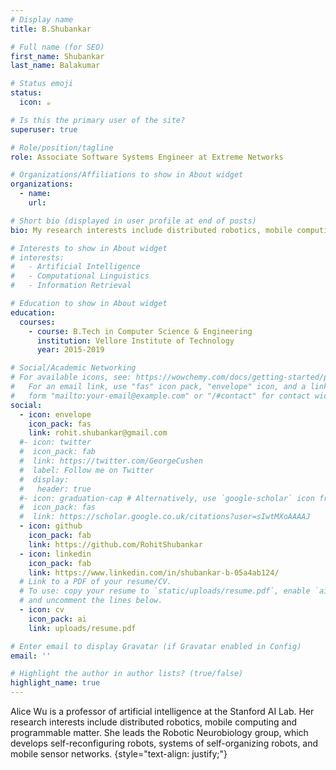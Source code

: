 ```yaml
---
# Display name
title: B.Shubankar

# Full name (for SEO)
first_name: Shubankar 
last_name: Balakumar

# Status emoji
status:
  icon: ☕️

# Is this the primary user of the site?
superuser: true

# Role/position/tagline
role: Associate Software Systems Engineer at Extreme Networks

# Organizations/Affiliations to show in About widget
organizations:
  - name: 
    url: 

# Short bio (displayed in user profile at end of posts)
bio: My research interests include distributed robotics, mobile computing and programmable matter.

# Interests to show in About widget
# interests:
#   - Artificial Intelligence
#   - Computational Linguistics
#   - Information Retrieval

# Education to show in About widget
education:
  courses:
    - course: B.Tech in Computer Science & Engineering
      institution: Vellore Institute of Technology
      year: 2015-2019

# Social/Academic Networking
# For available icons, see: https://wowchemy.com/docs/getting-started/page-builder/#icons
#   For an email link, use "fas" icon pack, "envelope" icon, and a link in the
#   form "mailto:your-email@example.com" or "/#contact" for contact widget.
social:
  - icon: envelope
    icon_pack: fas
    link: rohit.shubankar@gmail.com
  #- icon: twitter
  #  icon_pack: fab
  #  link: https://twitter.com/GeorgeCushen
  #  label: Follow me on Twitter
  #  display:
  #   header: true
  #- icon: graduation-cap # Alternatively, use `google-scholar` icon from `ai` icon pack
  #  icon_pack: fas
  #  link: https://scholar.google.co.uk/citations?user=sIwtMXoAAAAJ
  - icon: github
    icon_pack: fab
    link: https://github.com/RohitShubankar
  - icon: linkedin
    icon_pack: fab
    link: https://www.linkedin.com/in/shubankar-b-05a4ab124/
  # Link to a PDF of your resume/CV.
  # To use: copy your resume to `static/uploads/resume.pdf`, enable `ai` icons in `params.yaml`,
  # and uncomment the lines below.
  - icon: cv
    icon_pack: ai
    link: uploads/resume.pdf

# Enter email to display Gravatar (if Gravatar enabled in Config)
email: ''

# Highlight the author in author lists? (true/false)
highlight_name: true
---
```


Alice Wu is a professor of artificial intelligence at the Stanford AI Lab. Her research interests include distributed robotics, mobile computing and programmable matter. She leads the Robotic Neurobiology group, which develops self-reconfiguring robots, systems of self-organizing robots, and mobile sensor networks.
{style="text-align: justify;"}
